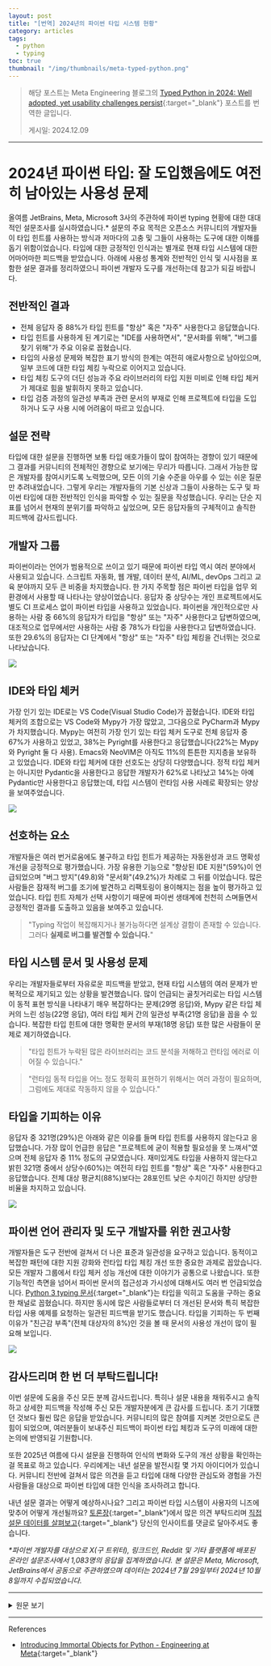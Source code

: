 ```yaml
---
layout: post
title: "[번역] 2024년의 파이썬 타입 시스템 현황"
category: articles
tags:
  - python
  - typing
toc: true
thumbnail: "/img/thumbnails/meta-typed-python.png"
---
```


> 해당 포스트는 Meta Engineering 블로그의 [Typed Python in 2024: Well adopted, yet usability challenges persist](https://engineering.fb.com/2024/12/09/developer-tools/typed-python-2024-survey-meta/){:target="_blank"} 포스트를 번역한 글입니다.
> 
> 게시일: 2024.12.09

---

# 2024년 파이썬 타입: 잘 도입했음에도 여전히 남아있는 사용성 문제

올여름 JetBrains, Meta, Microsoft 3사의 주관하에 파이썬 typing 현황에 대한 대대적인 설문조사를 실시하였습니다.*
설문의 주요 목적은 오픈소스 커뮤니티의 개발자들이 타입 힌트를 사용하는 방식과 저마다의 고충 및 그들이 사용하는 도구에 대한 이해를 돕기 위함이었습니다.
타입에 대한 긍정적인 인식과는 별개로 현재 타입 시스템에 대한 어마어마한 피드백을 받았습니다.
아래에 사용성 통계와 전반적인 인식 및 시사점을 포함한 설문 결과를 정리하였으니 파이썬 개발자 도구를 개선하는데 참고가 되길 바랍니다.

## 전반적인 결과

- 전체 응답자 중 88%가 타입 힌트를 "항상" 혹은 "자주" 사용한다고 응답했습니다.
- 타입 힌트를 사용하게 된 계기로는 "IDE를 사용하면서", "문서화를 위해", "버그를 찾기 위해"가 주요 이유로 꼽혔습니다.
- 타입의 사용성 문제와 복잡한 표기 방식의 한계는 여전히 애로사항으로 남아있으며, 일부 코드에 대한 타입 체킹 누락으로 이어지고 있습니다.
- 타입 체킹 도구의 더딘 성능과 주요 라이브러리의 타입 지원 미비로 인해 타입 체커가 제대로 힘을 발휘하지 못하고 있습니다.
- 타입 검증 과정의 일관성 부족과 관련 문서의 부재로 인해 프로젝트에 타입을 도입하거나 도구 사용 시에 어려움이 따르고 있습니다.

## 설문 전략

타입에 대한 설문을 진행하면 보통 타입 애호가들이 많이 참여하는 경향이 있기 때문에 그 결과를 커뮤니티의 전체적인 경향으로 보기에는 무리가 따릅니다.
그래서 가능한 많은 개발자를 참여시키도록 노력했으며, 모든 이의 기술 수준을 아우를 수 있는 쉬운 질문만 추려내었습니다.
그렇게 우리는 개발자들의 기본 신상과 그들이 사용하는 도구 및 파이썬 타입에 대한 전반적인 인식을 파악할 수 있는 질문을 작성했습니다.
우리는 단순 지표를 넘어서 현재의 분위기를 파악하고 싶었으며, 모든 응답자들의 구체적이고 솔직한 피드백에 감사드립니다.

## 개발자 그룹

파이썬이라는 언어가 범용적으로 쓰이고 있기 때문에 파이썬 타입 역시 여러 분야에서 사용되고 있습니다.
스크립트 자동화, 웹 개발, 데이터 분석, AI/ML, devOps 그리고 교육 분야까지 모두 큰 비중을 차지했습니다.
한 가지 주목할 점은 파이썬 타입을 업무 외 환경에서 사용할 때 나타나는 양상이었습니다.
응답자 중 상당수는 개인 프로젝트에서도 별도 CI 프로세스 없이 파이썬 타입을 사용하고 있었습니다.
파이썬을 개인적으로만 사용하는 사람 중 66%의 응답자가 타입을 "항상" 또는 "자주" 사용한다고 답변하였으며, 대조적으로 업무에서만 사용하는 사람 중 78%가 타입을 사용한다고 답변하였습니다.
또한 29.6%의 응답자는 CI 단계에서 "항상" 또는 "자주" 타입 체킹을 건너뛰는 것으로 나타났습니다.

<img src="/img/posts/meta-typed-python-img001.jpg" style="max-width:600px"/>

## IDE와 타입 체커

가장 인기 있는 IDE로는 VS Code(Visual Studio Code)가 꼽혔습니다.
IDE와 타입 체커의 조합으로는 VS Code와 Mypy가 가장 많았고, 그다음으로 PyCharm과 Mypy가 차지했습니다.
Mypy는 여전히 가장 인기 있는 타입 체커 도구로 전체 응답자 중 67%가 사용하고 있었고, 38%는 Pyright를 사용한다고 응답했습니다(22%는 Mypy와 Pyright 둘 다 사용).
Emacs와 NeoVIM은 아직도 11%의 튼튼한 지지층을 보유하고 있었습니다.
IDE와 타입 체커에 대한 선호도는 상당히 다양했습니다.
정적 타입 체커는 아니지만 Pydantic을 사용한다고 응답한 개발자가 62%로 나타났고 14%는 아예 Pydantic만 사용한다고 응답했는데, 타입 시스템이 런타임 사용 사례로 확장되는 양상을 보여주었습니다.

<img src="/img/posts/meta-typed-python-img002.jpg" style="max-width:600px"/>

## 선호하는 요소

개발자들은 여러 번거로움에도 불구하고 타입 힌트가 제공하는 자동완성과 코드 명확성 개선을 긍정적으로 평가했습니다.
가장 유용한 기능으로 "향상된 IDE 지원"(59%)이 언급되었으며 "버그 방지"(49.8)와 "문서화"(49.2%)가 차례로 그 뒤를 이었습니다.
많은 사람들은 잠재적 버그를 조기에 발견하고 리팩토링이 용이해지는 점을 높이 평가하고 있었습니다.
타입 힌트 자체가 선택 사항이기 때문에 파이썬 생태계에 천천히 스며들면서 긍정적인 결과를 도출하고 있음을 보여주고 있습니다.

> "Typing 작업이 복잡해지거나 불가능하다면 설계상 결함이 존재할 수 있습니다. 그러다 **실제로 버그를 발견할 수 있습니다.**"

## 타입 시스템 문서 및 사용성 문제

우리는 개발자들로부터 자유로운 피드백을 받았고, 현재 타입 시스템의 여러 문제가 반복적으로 제기되고 있는 상황을 발견했습니다.
많이 언급되는 골칫거리로는 타입 시스템이 동적 표현 방식을 나타내기 매우 복잡하다는 문제(29명 응답)와, Mypy 같은 타입 체커의 느린 성능(22명 응답), 여러 타입 체커 간의 일관성 부족(21명 응답)을 꼽을 수 있습니다.
복잡한 타입 힌트에 대한 명확한 문서의 부재(18명 응답) 또한 많은 사람들이 문제로 제기하였습니다.

> "타입 힌트가 누락된 많은 라이브러리는 코드 분석을 저해하고 런타임 에러로 이어질 수 있습니다."

> "런타임 동적 타입을 어느 정도 정확히 표현하기 위해서는 여러 과정이 필요하며, 그럼에도 제대로 작동하지 않을 수 있습니다."

## 타입을 기피하는 이유

응답자 중 321명(29%)은 아래와 같은 이유를 들며 타입 힌트를 사용하지 않는다고 응답했습니다.
가장 많이 언급한 응답은 "프로젝트에 굳이 적용할 필요성을 못 느껴서"였으며 전체 응답자 중 11% 정도의 규모였습니다.
재미있게도 타입을 사용하지 않는다고 밝힌 321명 중에서 상당수(60%)는 여전히 타입 힌트를 "항상" 혹은 "자주" 사용한다고 응답했습니다.
전체 대상 평균치(88%)보다는 28포인트 낮은 수치이긴 하지만 상당한 비율을 차지하고 있습니다.

<img src="/img/posts/meta-typed-python-img003.jpg" style="max-width:600px"/>

## 파이썬 언어 관리자 및 도구 개발자를 위한 권고사항

개발자들은 도구 전반에 걸쳐서 더 나은 표준과 일관성을 요구하고 있습니다.
동적이고 복잡한 패턴에 대한 지원 강화와 런타입 타입 체킹 개선 또한 중요한 과제로 꼽았습니다.
모든 개발자 그룹에서 타입 체커 성능 개선에 대한 이야기가 공통으로 나왔습니다.
또한 기능적인 측면을 넘어서 파이썬 문서의 접근성과 가시성에 대해서도 여러 번 언급되었습니다.
[Python 3 typing 문서](https://docs.python.org/3/library/typing.html){:target="_blank"}는 타입을 익히고 도움을 구하는 중요한 채널로 꼽혔습니다.
하지만 동시에 많은 사람들로부터 더 개선된 문서와 특히 복잡한 타입 사용 예제를 요청하는 일관된 피드백을 받기도 했습니다.
타입을 기피하는 두 번째 이유가 "친근감 부족"(전체 대상자의 8%)인 것을 볼 때 문서의 사용성 개선이 많이 필요해 보입니다.

<img src="/img/posts/meta-typed-python-img004.jpg" style="max-width:600px"/>

## 감사드리며 한 번 더 부탁드립니다!

이번 설문에 도움을 주신 모든 분께 감사드립니다.
특히나 설문 내용을 채워주시고 솔직하고 상세한 피드백을 작성해 주신 모든 개발자분에게 큰 감사를 드립니다.
초기 기대했던 것보다 훨씬 많은 응답을 받았습니다.
커뮤니티의 많은 참여를 지켜본 것만으로도 큰 힘이 되었으며, 여러분들이 보내주신 피드백이 파이썬 타입 체킹과 도구의 미래에 대한 논의에 반영되길 기원합니다.

또한 2025년 여름에 다시 설문을 진행하여 인식의 변화와 도구의 개선 상황을 확인하는 걸 목표로 하고 있습니다.
우리에게는 내년 설문을 발전시킬 몇 가지 아이디어가 있습니다.
커뮤니티 전반에 걸쳐서 많은 의견을 듣고 타입에 대해 다양한 관심도와 경험을 가진 사람들을 대상으로 파이썬 타입에 대한 인식을 조사하려고 합니다.

내년 설문 결과는 어떻게 예상하시나요?
그리고 파이썬 타입 시스템이 사용자의 니즈에 맞추어 어떻게 개선될까요?
[토론장](https://discuss.python.org/c/typing/32){:target="_blank"}에서 많은 의견 부탁드리며 [직접 설문 데이터를 살펴보고](https://lookerstudio.google.com/reporting/15599c5b-0e51-4423-8998-cf5c1bfeea00/page/8lQ9D/edit){:target="_blank"} 당신의 인사이트를 댓글로 달아주셔도 좋습니다.

_*파이썬 개발자를 대상으로 X(구 트위터), 링크드인, Reddit 및 기타 플랫폼에 배포된 온라인 설문조사에서 1,083명의 응답을 집계하였습니다.
본 설문은 Meta, Microsoft, JetBrains에서 공동으로 주관하였으며 데이터는 2024년 7월 29일부터 2024년 10월 8일까지 수집되었습니다._

---

<details>
<summary>원문 보기</summary>
<div markdown="1">

# Typed Python in 2024: Well adopted, yet usability challenges persist

This summer, JetBrains, Meta, and Microsoft collaborated to conduct a comprehensive survey on the state of Python typing*.
The survey aimed to understand how developers in the open source community are using type hints, the challenges they face, and the tools they rely on.
Over 1,000 people took the survey and we are delighted to share the findings.
Despite the positive typing sentiment, we received fantastic (even if a little biting at times) feedback about the type system.
We’ll give a summary of the findings including usage statistics, overall sentiment and takeaways that can improve Python developer tooling. 

## Overall findings

- 88% of respondents “Always” or “Often” use Types in their Python code.
- IDE tooling, documentation, and catching bugs are drivers for the high adoption of types in survey responses,
- The usability of types and ability to express complex patterns still are challenges that leave some code unchecked.
- Latency in tooling and lack of types in popular libraries are limiting the effectiveness of type checkers.
- Inconsistency in type check implementations and poor discoverability of the documentation create friction in onboarding types into a project and seeking help when using the tools. 

## Survey methodology

A survey about types is likely to attract a lot of typing enthusiasts, so we don’t take this to be an unbiased nor representative view of everyone in the community.
We did our best to distribute to as many developers as possible and aimed for easy-to-understand questions for all skill levels.
We created questions that would give a picture of developer profiles, tools, and overall sentiment towards typed Python.
Beyond metrics, we wanted to get a sense of the current mood and are thankful for the detailed and candid feedback. 

## Developer cohorts

As a general purpose language, it was not surprising to see Python types used across many fields.
Scripting/automation, web development, data analysis, AI/ML, devOps and teaching all had large representation.
One surprising finding was the value Python types are demonstrating outside of collaborative environments.
A significant portion of respondents use Python types in personal projects (66% of respondents who only use Python personally “Always” or “Often” use types, compared to 78% of only “Professional” developers) and without CI (29.6% respondents don’t have type checking in CI use types “Always” or “Often”).

<img src="/img/posts/meta-typed-python-img001.jpg" style="max-width:600px"/>

## IDEs and type checkers

When it comes to development environments, Visual Studio (VS) Code emerged as the most popular choice.
The most popular configuration of IDE plus type checker was VS Code with Mypy followed by PyCharm with Mypy.
Mypy remains the most popular type checker, with 67% of respondents using it and 38% using Pyright (24% use both).
Emacs or NeoVIM also has a strong user base at 11% combined.
The community’s preference for both IDE and type checker tooling is still quite varied.
While not a static type checker, 62% of developers use Pydantic and 14% only use Pydantic, showing the use of the type system extending into runtime use cases.

<img src="/img/posts/meta-typed-python-img002.jpg" style="max-width:600px"/>

## What people love

Despite the challenges, developers appreciate the enhanced autocompletion and improved code clarity that type hints provide.
“Better IDE Support” was the most useful feature (59%) followed by “Preventing Bugs” (49.8%) and “Documentation” (49.2%).
They value the ability to catch potential bugs early and the ease of refactoring code.
The optional nature of typing allows for gradual adoption, which many find beneficial.

> **“It finds real bugs.** It often points to design flaws when typing is hard or impossible.”

## Common issues with type system documentation and usability

We gave developers the opportunity to provide freeform feedback and saw several issues with the current type system come up repeatedly.
The most common concerns are the complexity of the type system of expressing dynamic features (29 responses), the slow performance of type checkers like Mypy (22 responses), and the inconsistencies across different type checkers (21 responses).
Lack of clarity in documentation, especially for advanced constructs, was also a pain point (10 responses). 

> “Numerous libraries lack any type annotations, hindering code analysis and potentially leading to runtime errors.”

> “The hoops you sometimes have to jump through to at least somewhat correctly express runtime dynamic features, and even then they are often not correctly covered.”

## Why developers don’t use types

Among respondents, 321 (29%) of developers cited the following reasons for not using types in their Python code.
The primary reason for not using types is, “Not required for my projects,” which accounted for 11% of total survey responses.
Interestingly, among the 321 developers who cited this reason, the majority (60%) still reported using types “Always” or “Often.” This is 28 points below the overall survey average, yet it remains a substantial proportion.

<img src="/img/posts/meta-typed-python-img003.jpg" style="max-width:600px"/>

## Recommendations for Python language maintainers and tooling authors

Developers are asking for better standardization and consistency across tools.
Improving support for dynamic and complex patterns, as well as enhancing runtime type checking, are all key areas for further thought.
Better type checker performance was a common pain point cited by developers in all cohorts.
Beyond features and performance, the accessibility and discoverability of Python documentation was mentioned numerous times.
[The Python 3 typing docs](https://docs.python.org/3/library/typing.html){:target="_blank"} were the most popular way for people to learn about types or get help with issues.
There was consistent feedback asking for better documentation, particularly for advanced typing features that included examples.
“Lack of familiarity” was the second highest reason (8% of all responses) people are not using types.
There is an opportunity to improve discoverability and usability of documentation.

<img src="/img/posts/meta-typed-python-img004.jpg" style="max-width:600px"/>

## Thank you! Let’s do this again!

Thanks to everyone who helped create and share the survey.
An extra big thanks for everyone who filled out the survey and gave honest, detailed feedback.
We had more responses than expected!
It’s encouraging to see so much engagement from the community, and look forward to incorporating the feedback into discussions around the future of Python type checking and tools. 

We hope to run the survey again in summer 2025 to see how sentiment changes and the adoption of tooling grows.
We have a few ideas for how to improve the survey for next year.
We want to ensure that many opinions across the community are heard and that we can capture typing sentiment from folks of different ranges of experience and levels of enthusiasm for typing. 

What would you like to see in the survey next year?
How can the Python Type System evolve to meet your needs?
Join the conversation on [discourse](https://discuss.python.org/c/typing/32){:target="_blank"}. You can also [explore the data yourself through this tool](https://lookerstudio.google.com/reporting/15599c5b-0e51-4423-8998-cf5c1bfeea00/page/8lQ9D/edit){:target="_blank"} and comment below with your insights.

_*Based on an online survey conducted among 1,083 people distributed through X, LinkedIn, Reddit,and other social media platforms for targeting Python developers.
The research was conducted by Meta, Microsoft and JetBrains.
Data was collected between 07/29/2024 and 10/08/2024._

</div>
</details>

---

References

- [Introducing Immortal Objects for Python - Engineering at Meta](https://engineering.fb.com/2024/12/09/developer-tools/typed-python-2024-survey-meta/){:target="_blank"}
